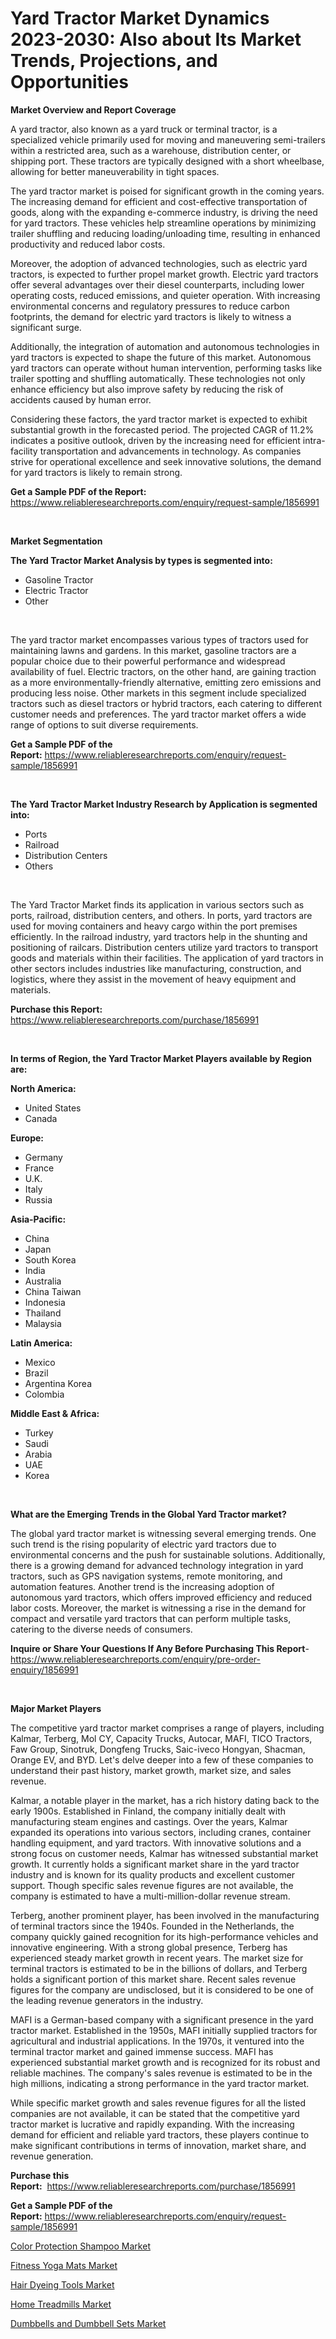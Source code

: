 <p><h1>Yard Tractor Market Dynamics 2023-2030: Also about Its Market Trends, Projections, and Opportunities</h1></p><p><strong>Market Overview and Report Coverage</strong></p>
<p><p>A yard tractor, also known as a yard truck or terminal tractor, is a specialized vehicle primarily used for moving and maneuvering semi-trailers within a restricted area, such as a warehouse, distribution center, or shipping port. These tractors are typically designed with a short wheelbase, allowing for better maneuverability in tight spaces.</p><p>The yard tractor market is poised for significant growth in the coming years. The increasing demand for efficient and cost-effective transportation of goods, along with the expanding e-commerce industry, is driving the need for yard tractors. These vehicles help streamline operations by minimizing trailer shuffling and reducing loading/unloading time, resulting in enhanced productivity and reduced labor costs.</p><p>Moreover, the adoption of advanced technologies, such as electric yard tractors, is expected to further propel market growth. Electric yard tractors offer several advantages over their diesel counterparts, including lower operating costs, reduced emissions, and quieter operation. With increasing environmental concerns and regulatory pressures to reduce carbon footprints, the demand for electric yard tractors is likely to witness a significant surge.</p><p>Additionally, the integration of automation and autonomous technologies in yard tractors is expected to shape the future of this market. Autonomous yard tractors can operate without human intervention, performing tasks like trailer spotting and shuffling automatically. These technologies not only enhance efficiency but also improve safety by reducing the risk of accidents caused by human error.</p><p>Considering these factors, the yard tractor market is expected to exhibit substantial growth in the forecasted period. The projected CAGR of 11.2% indicates a positive outlook, driven by the increasing need for efficient intra-facility transportation and advancements in technology. As companies strive for operational excellence and seek innovative solutions, the demand for yard tractors is likely to remain strong.</p></p>
<p><strong>Get a Sample PDF of the Report:</strong> <a href="https://www.reliableresearchreports.com/enquiry/request-sample/1856991">https://www.reliableresearchreports.com/enquiry/request-sample/1856991</a></p>
<p>&nbsp;</p>
<p><strong>Market Segmentation</strong></p>
<p><strong>The Yard Tractor Market Analysis by types is segmented into:</strong></p>
<p><ul><li>Gasoline Tractor</li><li>Electric Tractor</li><li>Other</li></ul></p>
<p>&nbsp;</p>
<p><p>The yard tractor market encompasses various types of tractors used for maintaining lawns and gardens. In this market, gasoline tractors are a popular choice due to their powerful performance and widespread availability of fuel. Electric tractors, on the other hand, are gaining traction as a more environmentally-friendly alternative, emitting zero emissions and producing less noise. Other markets in this segment include specialized tractors such as diesel tractors or hybrid tractors, each catering to different customer needs and preferences. The yard tractor market offers a wide range of options to suit diverse requirements.</p></p>
<p><strong>Get a Sample PDF of the Report:</strong>&nbsp;<a href="https://www.reliableresearchreports.com/enquiry/request-sample/1856991">https://www.reliableresearchreports.com/enquiry/request-sample/1856991</a></p>
<p>&nbsp;</p>
<p><strong>The Yard Tractor Market Industry Research by Application is segmented into:</strong></p>
<p><ul><li>Ports</li><li>Railroad</li><li>Distribution Centers</li><li>Others</li></ul></p>
<p>&nbsp;</p>
<p><p>The Yard Tractor Market finds its application in various sectors such as ports, railroad, distribution centers, and others. In ports, yard tractors are used for moving containers and heavy cargo within the port premises efficiently. In the railroad industry, yard tractors help in the shunting and positioning of railcars. Distribution centers utilize yard tractors to transport goods and materials within their facilities. The application of yard tractors in other sectors includes industries like manufacturing, construction, and logistics, where they assist in the movement of heavy equipment and materials.</p></p>
<p><strong>Purchase this Report:</strong>&nbsp; <a href="https://www.reliableresearchreports.com/purchase/1856991">https://www.reliableresearchreports.com/purchase/1856991</a></p>
<p>&nbsp;</p>
<p><strong>In terms of Region, the Yard Tractor Market Players available by Region are:</strong></p>
<p>
    <p> <strong> North America: </strong>
        <ul>
            <li>United States</li>
            <li>Canada</li>
        </ul>
        </p> 
    <p> <strong> Europe: </strong>
        <ul>
            <li>Germany</li>
            <li>France</li>
            <li>U.K.</li>
            <li>Italy</li>
            <li>Russia</li>
        </ul>
        </p> 
    <p> <strong> Asia-Pacific: </strong>
        <ul>
            <li>China</li>
            <li>Japan</li>
            <li>South Korea</li>
            <li>India</li>
            <li>Australia</li>
            <li>China Taiwan</li>
            <li>Indonesia</li>
            <li>Thailand</li>
            <li>Malaysia</li>
        </ul>
        </p> 
    <p> <strong> Latin America: </strong>
        <ul>
            <li>Mexico</li>
            <li>Brazil</li>
            <li>Argentina Korea</li>
            <li>Colombia</li>
        </ul>
        </p> 
    <p> <strong> Middle East & Africa: </strong>
        <ul>
            <li>Turkey</li>
            <li>Saudi</li>
            <li>Arabia</li>
            <li>UAE</li>
            <li>Korea</li>
        </ul>
    </p>
    </p>
<p>&nbsp;</p>
<p><strong>What are the Emerging Trends in the Global Yard Tractor market?</strong></p>
<p><p>The global yard tractor market is witnessing several emerging trends. One such trend is the rising popularity of electric yard tractors due to environmental concerns and the push for sustainable solutions. Additionally, there is a growing demand for advanced technology integration in yard tractors, such as GPS navigation systems, remote monitoring, and automation features. Another trend is the increasing adoption of autonomous yard tractors, which offers improved efficiency and reduced labor costs. Moreover, the market is witnessing a rise in the demand for compact and versatile yard tractors that can perform multiple tasks, catering to the diverse needs of consumers.</p></p>
<p><strong>Inquire or Share Your Questions If Any Before Purchasing This Report</strong>- <a href="https://www.reliableresearchreports.com/enquiry/pre-order-enquiry/1856991">https://www.reliableresearchreports.com/enquiry/pre-order-enquiry/1856991</a></p>
<p>&nbsp;</p>
<p><strong>Major Market Players</strong></p>
<p><p>The competitive yard tractor market comprises a range of players, including Kalmar, Terberg, Mol CY, Capacity Trucks, Autocar, MAFI, TICO Tractors, Faw Group, Sinotruk, Dongfeng Trucks, Saic-iveco Hongyan, Shacman, Orange EV, and BYD. Let's delve deeper into a few of these companies to understand their past history, market growth, market size, and sales revenue.</p><p>Kalmar, a notable player in the market, has a rich history dating back to the early 1900s. Established in Finland, the company initially dealt with manufacturing steam engines and castings. Over the years, Kalmar expanded its operations into various sectors, including cranes, container handling equipment, and yard tractors. With innovative solutions and a strong focus on customer needs, Kalmar has witnessed substantial market growth. It currently holds a significant market share in the yard tractor industry and is known for its quality products and excellent customer support. Though specific sales revenue figures are not available, the company is estimated to have a multi-million-dollar revenue stream.</p><p>Terberg, another prominent player, has been involved in the manufacturing of terminal tractors since the 1940s. Founded in the Netherlands, the company quickly gained recognition for its high-performance vehicles and innovative engineering. With a strong global presence, Terberg has experienced steady market growth in recent years. The market size for terminal tractors is estimated to be in the billions of dollars, and Terberg holds a significant portion of this market share. Recent sales revenue figures for the company are undisclosed, but it is considered to be one of the leading revenue generators in the industry.</p><p>MAFI is a German-based company with a significant presence in the yard tractor market. Established in the 1950s, MAFI initially supplied tractors for agricultural and industrial applications. In the 1970s, it ventured into the terminal tractor market and gained immense success. MAFI has experienced substantial market growth and is recognized for its robust and reliable machines. The company's sales revenue is estimated to be in the high millions, indicating a strong performance in the yard tractor market.</p><p>While specific market growth and sales revenue figures for all the listed companies are not available, it can be stated that the competitive yard tractor market is lucrative and rapidly expanding. With the increasing demand for efficient and reliable yard tractors, these players continue to make significant contributions in terms of innovation, market share, and revenue generation.</p></p>
<p><strong>Purchase this Report:</strong>&nbsp;&nbsp;<a href="https://www.reliableresearchreports.com/purchase/1856991">https://www.reliableresearchreports.com/purchase/1856991</a></p>
<p></p>
<p><strong>Get a Sample PDF of the Report:</strong>&nbsp;<a href="https://www.reliableresearchreports.com/enquiry/request-sample/1856991">https://www.reliableresearchreports.com/enquiry/request-sample/1856991</a></p>
<p><p><a href="https://medium.com/@jamesromero59/color-protection-shampoo-market-insight-market-trends-growth-forecasted-from-2023-to-2030-0a3d4ec73aa2">Color Protection Shampoo Market</a></p><p><a href="https://medium.com/@christopherbennett19/fitness-yoga-mats-market-analysis-its-cagr-market-segmentation-and-global-industry-overview-032ea1baddb4">Fitness Yoga Mats Market</a></p><p><a href="https://medium.com/@scottford2001/hair-dyeing-tools-market-trends-and-market-analysis-forecasted-for-period-2023-2030-3eb32029b8dd">Hair Dyeing Tools Market</a></p><p><a href="https://medium.com/@juansmith1961/home-treadmills-market-furnishes-information-on-market-share-market-trends-and-market-growth-8f94f62d76e8">Home Treadmills Market</a></p><p><a href="https://medium.com/@brandonramos59/dumbbells-and-dumbbell-sets-market-furnishes-information-on-market-share-market-trends-and-market-14a357d2f307">Dumbbells and Dumbbell Sets Market</a></p></p>